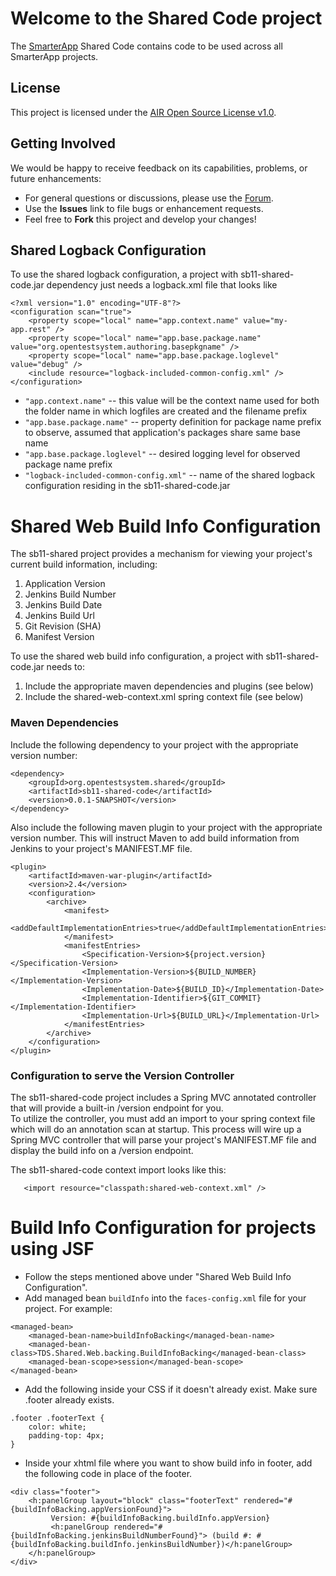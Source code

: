 # Welcome to the Shared Code project
The [SmarterApp](http://smarterapp.org) Shared Code contains code to be used across all SmarterApp projects.

## License ##
This project is licensed under the [AIR Open Source License v1.0](http://www.smarterapp.org/documents/American_Institutes_for_Research_Open_Source_Software_License.pdf).

## Getting Involved ##
We would be happy to receive feedback on its capabilities, problems, or future enhancements:

* For general questions or discussions, please use the [Forum](http://forum.opentestsystem.org/viewforum.php?f=16).
* Use the **Issues** link to file bugs or enhancement requests.
* Feel free to **Fork** this project and develop your changes!

## Shared Logback Configuration ##
To use the shared logback configuration, a project with sb11-shared-code.jar dependency just needs a logback.xml file that looks like

	<?xml version="1.0" encoding="UTF-8"?>
	<configuration scan="true">
		<property scope="local" name="app.context.name" value="my-app.rest" />
	    <property scope="local" name="app.base.package.name" value="org.opentestsystem.authoring.basepkgname" />
	    <property scope="local" name="app.base.package.loglevel" value="debug" />
		<include resource="logback-included-common-config.xml" />
	</configuration>

* `"app.context.name"` -- this value will be the context name used for both the folder name in which logfiles are created and the filename prefix
* `"app.base.package.name"` -- property definition for package name prefix to observe, assumed that application's packages share same base name
* `"app.base.package.loglevel"` -- desired logging level for observed package name prefix
* `"logback-included-common-config.xml"` -- name of the shared logback configuration residing in the sb11-shared-code.jar


Shared Web Build Info Configuration
=================================================
The sb11-shared project provides a mechanism for viewing your project's current build information, including:

1. Application Version
1. Jenkins Build Number
1. Jenkins Build Date
1. Jenkins Build Url
1. Git Revision (SHA)
1. Manifest Version
        
To use the shared web build info configuration, a project with sb11-shared-code.jar needs to:

1. Include the appropriate maven dependencies and plugins (see below)
1. Include the shared-web-context.xml spring context file (see below)

### Maven Dependencies
Include the following dependency to your project with the appropriate version number:

	<dependency>
		<groupId>org.opentestsystem.shared</groupId>
		<artifactId>sb11-shared-code</artifactId>
		<version>0.0.1-SNAPSHOT</version>
	</dependency>

Also include the following maven plugin to your project with the appropriate version number.  This will instruct Maven to add build information from Jenkins to your project's MANIFEST.MF file.
        
	<plugin>
		<artifactId>maven-war-plugin</artifactId>
		<version>2.4</version>
		<configuration>
			<archive>
				<manifest>
					<addDefaultImplementationEntries>true</addDefaultImplementationEntries>
				</manifest>
				<manifestEntries>
					<Specification-Version>${project.version}</Specification-Version>
					<Implementation-Version>${BUILD_NUMBER}</Implementation-Version>
					<Implementation-Date>${BUILD_ID}</Implementation-Date>
					<Implementation-Identifier>${GIT_COMMIT}</Implementation-Identifier>
					<Implementation-Url>${BUILD_URL}</Implementation-Url>
				</manifestEntries>
			</archive>
		</configuration>
	</plugin>
        
### Configuration to serve the Version Controller
The sb11-shared-code project includes a Spring MVC annotated controller that will provide a built-in /version endpoint for you.  
To utilize the controller, you must add an import to your spring context file which will do an annotation scan at startup.  This process will wire up a Spring MVC controller that will parse your project's MANIFEST.MF file and display the build info on a /version endpoint.

The sb11-shared-code context import looks like this:

       <import resource="classpath:shared-web-context.xml" />

Build Info Configuration for projects using JSF
=================================================

* Follow the steps mentioned above under "Shared Web Build Info Configuration".
* Add managed bean ```buildInfo``` into the ```faces-config.xml``` file for your project. For example:
```
<managed-bean>
	<managed-bean-name>buildInfoBacking</managed-bean-name>
	<managed-bean-class>TDS.Shared.Web.backing.BuildInfoBacking</managed-bean-class>
	<managed-bean-scope>session</managed-bean-scope>
</managed-bean>
```
* Add the following inside your CSS if it doesn't already exist. Make sure .footer already exists.
```
.footer .footerText {
    color: white;
    padding-top: 4px;
}
```
*  Inside your xhtml file where you want to show build info in footer, add the following code in place of the footer.
```
<div class="footer">
	<h:panelGroup layout="block" class="footerText" rendered="#{buildInfoBacking.appVersionFound}">
	     Version: #{buildInfoBacking.buildInfo.appVersion}
	     <h:panelGroup rendered="#{buildInfoBacking.jenkinsBuildNumberFound}"> (build #: #{buildInfoBacking.buildInfo.jenkinsBuildNumber})</h:panelGroup>
	</h:panelGroup>
</div>
```